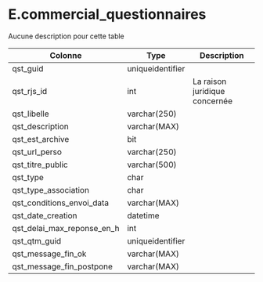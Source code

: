 # E.commercial_questionnaires

Aucune description pour cette table

Colonne|Type|Description
---|---|---
qst_guid|uniqueidentifier|
qst_rjs_id|int|La raison juridique concernée 
qst_libelle|varchar(250)|
qst_description|varchar(MAX)|
qst_est_archive|bit|
qst_url_perso|varchar(250)|
qst_titre_public|varchar(500)|
qst_type|char|
qst_type_association|char|
qst_conditions_envoi_data|varchar(MAX)|
qst_date_creation|datetime|
qst_delai_max_reponse_en_h|int|
qst_qtm_guid|uniqueidentifier|
qst_message_fin_ok|varchar(MAX)|
qst_message_fin_postpone|varchar(MAX)|
